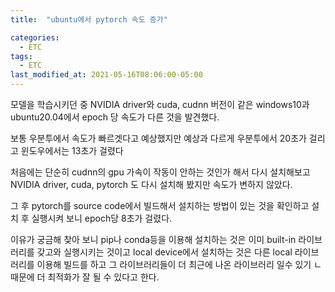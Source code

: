```yaml
---
title:  "ubuntu에서 pytorch 속도 증가"

categories:
  - ETC
tags:
  - ETC
last_modified_at: 2021-05-16T08:06:00-05:00
---
```


모델을 학습시키던 중 NVIDIA driver와 cuda, cudnn 버전이 같은 
windows10과 ubuntu20.04에서 epoch 당 속도가 다른 것을 발견했다.

보통 우분투에서 속도가 빠르겟다고 예상했지만 예상과 다르게 우분투에서 
20초가 걸리고 윈도우에서는 13초가 걸렸다

처음에는 단순히 cudnn의 gpu 가속이 작동이 안하는 것인가 해서 다시 설치해보고
NVIDIA driver, cuda, pytorch 도 다시 설치해 봤지만 속도가 변하지 않았다.

그 후 pytorch를 source code에서 빌드해서 설치하는 방법이 있는 것을 확인하고 
설치 후 실행시켜 보니 epoch당 8초가 걸렸다.

이유가 궁금해 찾아 보니 pip나 conda등을 이용해 설치하는 것은 이미 built-in 라이브러리를 
갖고와 실행시키는 것이고 local device에서 설치하는 것은 다른 local 라이브러리를 이용해
빌드를 하고 그 라이브러리들이 더 최근에 나온 라이브러리 일수 있기 	ㄴ때문에 더 최적화가 잘 될 수 있다고 한다.


